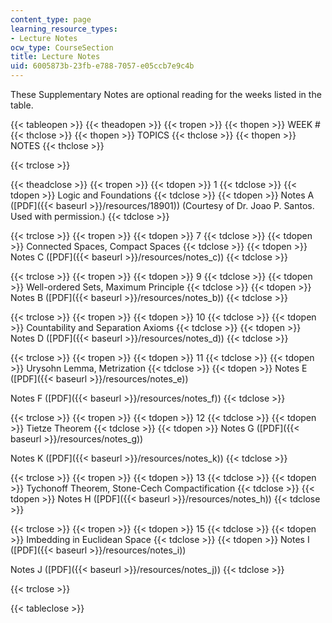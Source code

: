 ```yaml
---
content_type: page
learning_resource_types:
- Lecture Notes
ocw_type: CourseSection
title: Lecture Notes
uid: 6005873b-23fb-e788-7057-e05ccb7e9c4b
---
```


These Supplementary Notes are optional reading for the weeks listed in the table.

{{< tableopen >}}
{{< theadopen >}}
{{< tropen >}}
{{< thopen >}}
WEEK #
{{< thclose >}}
{{< thopen >}}
TOPICS
{{< thclose >}}
{{< thopen >}}
NOTES
{{< thclose >}}

{{< trclose >}}

{{< theadclose >}}
{{< tropen >}}
{{< tdopen >}}
1
{{< tdclose >}}
{{< tdopen >}}
Logic and Foundations
{{< tdclose >}}
{{< tdopen >}}
Notes A ([PDF]({{< baseurl >}}/resources/18901)) (Courtesy of Dr. Joao P. Santos. Used with permission.)
{{< tdclose >}}

{{< trclose >}}
{{< tropen >}}
{{< tdopen >}}
7
{{< tdclose >}}
{{< tdopen >}}
Connected Spaces, Compact Spaces
{{< tdclose >}}
{{< tdopen >}}
Notes C ([PDF]({{< baseurl >}}/resources/notes_c))
{{< tdclose >}}

{{< trclose >}}
{{< tropen >}}
{{< tdopen >}}
9
{{< tdclose >}}
{{< tdopen >}}
Well-ordered Sets, Maximum Principle
{{< tdclose >}}
{{< tdopen >}}
Notes B ([PDF]({{< baseurl >}}/resources/notes_b))
{{< tdclose >}}

{{< trclose >}}
{{< tropen >}}
{{< tdopen >}}
10
{{< tdclose >}}
{{< tdopen >}}
Countability and Separation Axioms
{{< tdclose >}}
{{< tdopen >}}
Notes D ([PDF]({{< baseurl >}}/resources/notes_d))
{{< tdclose >}}

{{< trclose >}}
{{< tropen >}}
{{< tdopen >}}
11
{{< tdclose >}}
{{< tdopen >}}
Urysohn Lemma, Metrization
{{< tdclose >}}
{{< tdopen >}}
Notes E ([PDF]({{< baseurl >}}/resources/notes_e))  
  
Notes F ([PDF]({{< baseurl >}}/resources/notes_f))
{{< tdclose >}}

{{< trclose >}}
{{< tropen >}}
{{< tdopen >}}
12
{{< tdclose >}}
{{< tdopen >}}
Tietze Theorem
{{< tdclose >}}
{{< tdopen >}}
Notes G ([PDF]({{< baseurl >}}/resources/notes_g))  
  
Notes K ([PDF]({{< baseurl >}}/resources/notes_k))
{{< tdclose >}}

{{< trclose >}}
{{< tropen >}}
{{< tdopen >}}
13
{{< tdclose >}}
{{< tdopen >}}
Tychonoff Theorem, Stone-Cech Compactification
{{< tdclose >}}
{{< tdopen >}}
Notes H ([PDF]({{< baseurl >}}/resources/notes_h))
{{< tdclose >}}

{{< trclose >}}
{{< tropen >}}
{{< tdopen >}}
15
{{< tdclose >}}
{{< tdopen >}}
Imbedding in Euclidean Space
{{< tdclose >}}
{{< tdopen >}}
Notes I ([PDF]({{< baseurl >}}/resources/notes_i))  
  
Notes J ([PDF]({{< baseurl >}}/resources/notes_j))
{{< tdclose >}}

{{< trclose >}}

{{< tableclose >}}